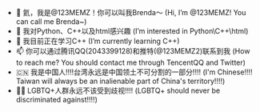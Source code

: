 - 👋 氦，我是@123MEMZ！你可以叫我Brenda～  (Hi, I’m @123MEMZ! You can call me Brenda~)
- 👀 我对Python、C++以及html感兴趣  (I’m interested in Python\C++\html)
- 🌱 我目前正在学习C++  (I’m currently learning C++)
- 📫 你可以通过腾讯QQ(2043399128)和推特(@123MEMZ2)联系到我  (How to reach me? You should contact me through TencentQQ and Twitter)
- 🇨🇳 我是中国人!!!!台湾永远是中国领土不可分割的一部分!!!!  (I'm Chinese!!!! Taiwan will always be an inalienable part of China's territory!!!!)
- 🏳️‍🌈 LGBTQ+人群永远不该受到歧视!!!!  (LGBTQ+ should never be discriminated against!!!!)
<!---
123MEMZ/123MEMZ is a ✨ special ✨ repository because its `README.md` (this file) appears on your GitHub profile.
You can click the Preview link to take a look at your changes.
--->
